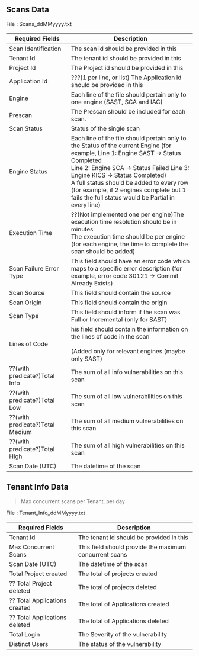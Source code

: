 ## Scans Data

File : Scans_ddMMyyyy.txt

| Required Fields         | Description  |
| ----------------------- | ------------------------------------------------------------------------------------------------------------------------------------------------------------------------------------------------------------------------------------------------------------------------------------------------------------------------------------------------------------------------- |
| Scan Identification     | The scan id should be provided in this   |
| Tenant Id              | The tenant id should be provided in this  |
| Project Id              | The Project id should be provided in this  |
| Application Id          | ???(1 per line, or list) The Application id should be provided in this  |
| Engine                  | Each line of the file should pertain only to one engine (SAST, SCA and IAC)|
| Prescan                 | The Prescan should be included for each scan.|
| Scan Status | Status of the single scan|
| Engine Status                  | Each line of the file should pertain only to the Status of the current Engine (for example, Line 1: Engine SAST → Status Completed<br>Line 2: Engine SCA → Status Failed            Line 3: Engine KICS → Status Completed)<br>A full status should be added to every row (for example, if 2 engines complete but 1 fails the full status would be Partial in every line) |
| Execution Time          | ??(Not implemented one per engine)The execution time resolution should be in minutes<br>The execution time should be per engine (for each engine, the time to complete the scan should be added) |
| Scan Failure Error Type | This field should have an error code which maps to a specific error description (for example,  error code 30121 → Commit Already Exists)|
| Scan Source             | This field should contain the source |
| Scan Origin             | This field should contain the origin |
| Scan Type               | This field should inform if the scan was Full or Incremental (only for SAST)  |
| Lines of Code           | his field should contain the information on the lines of code in the scan<br><br>(Added only for relevant engines (maybe only SAST) |
| ??(with predicate?)Total Info    | The sum of all info vulnerabilities on this scan   |
| ??(with predicate?)Total Low    | The sum of all low vulnerabilities on this scan   |
| ??(with predicate?)Total Medium    | The sum of all medium vulnerabilities on this scan   |
| ??(with predicate?)Total High    | The sum of all high vulnerabilities on this scan   |
| Scan Date (UTC)    | The datetime of the scan   |


## Tenant Info Data

> Max concurrent scans per Tenant, per day

File : Tenant_Info_ddMMyyyy.txt

| Required Fields         | Description         |  
| --------------- | -------------------------------------------- |
| Tenant Id              | The tenant id should be provided in this  |
| Max Concurrent Scans    | This field should provide the maximum concurrent scans   |
| Scan Date (UTC)    | The datetime of the scan   |
| Total Project created | The total of projects created |
| ?? Total Project deleted | The total of projects deleted |
| ?? Total Applications created | The total of Applications created |
| ?? Total Applications deleted | The total of Applications deleted |
| Total Login         | The Severity of the vulnerability            |
| Distinct Users         | The status of the vulnerability              |


